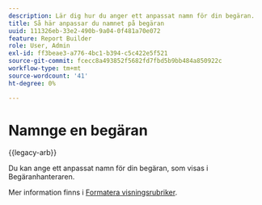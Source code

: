 ```yaml
---
description: Lär dig hur du anger ett anpassat namn för din begäran.
title: Så här anpassar du namnet på begäran
uuid: 111326eb-33e2-490b-9a04-0f481a70e072
feature: Report Builder
role: User, Admin
exl-id: ff3beae3-a776-4bc1-b394-c5c422e5f521
source-git-commit: fcecc8a493852f5682fd7fbd5b9bb484a850922c
workflow-type: tm+mt
source-wordcount: '41'
ht-degree: 0%

---
```


# Namnge en begäran

{{legacy-arb}}

Du kan ange ett anpassat namn för din begäran, som visas i Begäranhanteraren.

Mer information finns i [Formatera visningsrubriker](/help/analyze/legacy-report-builder/layout/t-format-display-headers.md).
